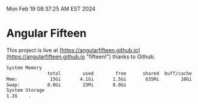 Mon Feb 19 08:37:25 AM EST 2024

# Angular Fifteen


This project is live at [https://angularfifteen.github.io](https://angularfifteen.github.io "fifteen!") thanks to Github.

```bash
System Memory
               total        used        free      shared  buff/cache   available
Mem:            15Gi       4.1Gi       1.5Gi       635Mi        10Gi        11Gi
Swap:          8.0Gi        23Mi       8.0Gi
System Storage
1.2G	.
